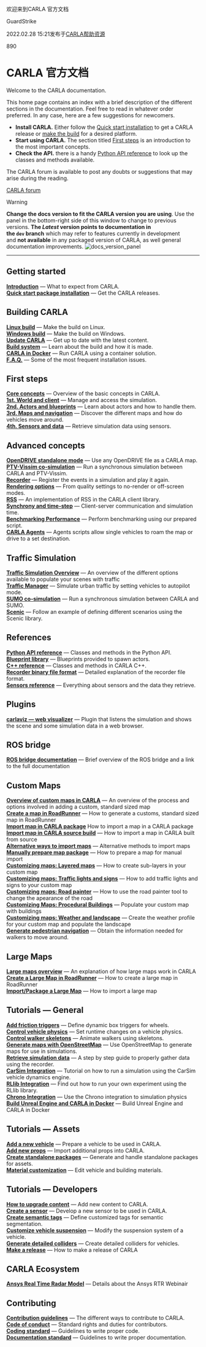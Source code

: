 欢迎来到CARLA 官方文档

GuardStrike

2022.02.28 15:21发布于[CARLA帮助资源](/document/34876387b64845899a948fbf8c2a73be)

890

CARLA 官方文档
==========

Welcome to the CARLA documentation.

This home page contains an index with a brief description of the different sections in the documentation. Feel free to read in whatever order preferred. In any case, here are a few suggestions for newcomers.

*   **Install CARLA.** Either follow the [Quick start installation](https://carla.readthedocs.io/en/latest/start_quickstart/) to get a CARLA release or [make the build](https://carla.readthedocs.io/en/latest/build_linux/) for a desired platform.
*   **Start using CARLA.** The section titled [First steps](https://carla.readthedocs.io/en/latest/core_concepts/) is an introduction to the most important concepts.
*   **Check the API.** there is a handy [Python API reference](https://carla.readthedocs.io/en/latest/python_api/) to look up the classes and methods available.

The CARLA forum is available to post any doubts or suggestions that may arise during the reading.

[CARLA forum](https://github.com/carla-simulator/carla/discussions/ "Go to the latest CARLA release")

Warning

**Change the docs version to fit the CARLA version you are using**. Use the panel in the bottom-right side of this window to change to previous versions. **The _Latest_ version points to documentation in the `dev` branch** which may refer to features currently in development and **not available** in any packaged version of CARLA, as well general documentation improvements. ![docs_version_panel](https://carla.readthedocs.io/en/latest/img/docs_version_panel.jpg)

* * *

Getting started
---------------

[**Introduction**](https://carla.readthedocs.io/en/latest/start_introduction/) — What to expect from CARLA.  
[**Quick start package installation**](https://carla.readthedocs.io/en/latest/start_quickstart/) — Get the CARLA releases.

Building CARLA
--------------

[**Linux build**](https://carla.readthedocs.io/en/latest/build_linux/) — Make the build on Linux.  
[**Windows build**](https://carla.readthedocs.io/en/latest/build_windows/) — Make the build on Windows.  
[**Update CARLA**](https://carla.readthedocs.io/en/latest/build_update/) — Get up to date with the latest content.  
[**Build system**](https://carla.readthedocs.io/en/latest/build_system/) — Learn about the build and how it is made.  
[**CARLA in Docker**](https://carla.readthedocs.io/en/latest/build_docker/) — Run CARLA using a container solution.  
[**F.A.Q.**](https://carla.readthedocs.io/en/latest/build_faq/) — Some of the most frequent installation issues.

First steps
-----------

[**Core concepts**](https://carla.readthedocs.io/en/latest/core_concepts/) — Overview of the basic concepts in CARLA.  
[**1st. World and client**](https://carla.readthedocs.io/en/latest/core_world/) — Manage and access the simulation.  
[**2nd. Actors and blueprints**](https://carla.readthedocs.io/en/latest/core_actors/) — Learn about actors and how to handle them.  
[**3rd. Maps and navigation**](https://carla.readthedocs.io/en/latest/core_map/) — Discover the different maps and how do vehicles move around.  
[**4th. Sensors and data**](https://carla.readthedocs.io/en/latest/core_sensors/) — Retrieve simulation data using sensors.

Advanced concepts
-----------------

[**OpenDRIVE standalone mode**](https://carla.readthedocs.io/en/latest/adv_opendrive/) — Use any OpenDRIVE file as a CARLA map.  
[**PTV-Vissim co-simulation**](https://carla.readthedocs.io/en/latest/adv_ptv/) — Run a synchronous simulation between CARLA and PTV-Vissim.  
[**Recorder**](https://carla.readthedocs.io/en/latest/adv_recorder/) — Register the events in a simulation and play it again.  
[**Rendering options**](https://carla.readthedocs.io/en/latest/adv_rendering_options/) — From quality settings to no-render or off-screen modes.  
[**RSS**](https://carla.readthedocs.io/en/latest/adv_rss/) — An implementation of RSS in the CARLA client library.  
[**Synchrony and time-step**](https://carla.readthedocs.io/en/latest/adv_synchrony_timestep/) — Client-server communication and simulation time.  
[**Benchmarking Performance**](https://carla.readthedocs.io/en/latest/adv_benchmarking/) — Perform benchmarking using our prepared script.  
[**CARLA Agents**](https://carla.readthedocs.io/en/latest/adv_agents/) — Agents scripts allow single vehicles to roam the map or drive to a set destination.

Traffic Simulation
------------------

[**Traffic Simulation Overview**](https://carla.readthedocs.io/en/latest/ts_traffic_simulation_overview/) — An overview of the different options available to populate your scenes with traffic  
[**Traffic Manager**](https://carla.readthedocs.io/en/latest/adv_traffic_manager/) — Simulate urban traffic by setting vehicles to autopilot mode.  
[**SUMO co-simulation**](https://carla.readthedocs.io/en/latest/adv_sumo/) — Run a synchronous simulation between CARLA and SUMO.  
[**Scenic**](https://carla.readthedocs.io/en/latest/tuto_G_scenic/) — Follow an example of defining different scenarios using the Scenic library.

References
----------

[**Python API reference**](https://carla.readthedocs.io/en/latest/python_api/) — Classes and methods in the Python API.  
[**Blueprint library**](https://carla.readthedocs.io/en/latest/bp_library/) — Blueprints provided to spawn actors.  
[**C++ reference**](https://carla.readthedocs.io/en/latest/ref_cpp/) — Classes and methods in CARLA C++.  
[**Recorder binary file format**](https://carla.readthedocs.io/en/latest/ref_recorder_binary_file_format/) — Detailed explanation of the recorder file format.  
[**Sensors reference**](https://carla.readthedocs.io/en/latest/ref_sensors/) — Everything about sensors and the data they retrieve.

Plugins
-------

[**carlaviz — web visualizer**](https://carla.readthedocs.io/en/latest/plugins_carlaviz/) — Plugin that listens the simulation and shows the scene and some simulation data in a web browser.

ROS bridge
----------

[**ROS bridge documentation**](https://carla.readthedocs.io/en/latest/ros_documentation/) — Brief overview of the ROS bridge and a link to the full documentation

Custom Maps
-----------

[**Overview of custom maps in CARLA**](https://carla.readthedocs.io/en/latest/tuto_M_custom_map_overview/) — An overview of the process and options involved in adding a custom, standard sized map  
[**Create a map in RoadRunner**](https://carla.readthedocs.io/en/latest/tuto_M_generate_map/) — How to generate a customs, standard sized map in RoadRunner  
[**Import map in CARLA package**](https://carla.readthedocs.io/en/latest/tuto_M_add_map_package/) How to import a map in a CARLA package  
[**Import map in CARLA source build**](https://carla.readthedocs.io/en/latest/tuto_M_add_map_source/) — How to import a map in CARLA built from source  
[**Alternative ways to import maps**](https://carla.readthedocs.io/en/latest/tuto_M_add_map_alternative/) — Alternative methods to import maps  
[**Manually prepare map package**](https://carla.readthedocs.io/en/latest/tuto_M_manual_map_package/) — How to prepare a map for manual import  
[**Customizing maps: Layered maps**](https://carla.readthedocs.io/en/latest/tuto_M_custom_layers/) — How to create sub-layers in your custom map  
[**Customizing maps: Traffic lights and signs**](https://carla.readthedocs.io/en/latest/tuto_M_custom_add_tl/) — How to add traffic lights and signs to your custom map  
[**Customizing maps: Road painter**](https://carla.readthedocs.io/en/latest/tuto_M_custom_road_painter/) — How to use the road painter tool to change the apearance of the road  
[**Customizing Maps: Procedural Buildings**](https://carla.readthedocs.io/en/latest/tuto_M_custom_buildings/) — Populate your custom map with buildings  
[**Customizing maps: Weather and landscape**](https://carla.readthedocs.io/en/latest/tuto_M_custom_weather_landscape/) — Create the weather profile for your custom map and populate the landscape  
[**Generate pedestrian navigation**](https://carla.readthedocs.io/en/latest/tuto_M_generate_pedestrian_navigation/) — Obtain the information needed for walkers to move around.

Large Maps
----------

[**Large maps overview**](https://carla.readthedocs.io/en/latest/large_map_overview/) — An explanation of how large maps work in CARLA  
[**Create a Large Map in RoadRunner**](https://carla.readthedocs.io/en/latest/large_map_roadrunner/) — How to create a large map in RoadRunner  
[**Import/Package a Large Map**](https://carla.readthedocs.io/en/latest/large_map_import/) — How to import a large map

Tutorials — General
-------------------

[**Add friction triggers**](https://carla.readthedocs.io/en/latest/tuto_G_add_friction_triggers/) — Define dynamic box triggers for wheels.  
[**Control vehicle physics**](https://carla.readthedocs.io/en/latest/tuto_G_control_vehicle_physics/) — Set runtime changes on a vehicle physics.  
[**Control walker skeletons**](https://carla.readthedocs.io/en/latest/tuto_G_control_walker_skeletons/) — Animate walkers using skeletons.  
[**Generate maps with OpenStreetMap**](https://carla.readthedocs.io/en/latest/tuto_G_openstreetmap/) — Use OpenStreetMap to generate maps for use in simulations.  
[**Retrieve simulation data**](https://carla.readthedocs.io/en/latest/tuto_G_retrieve_data/) — A step by step guide to properly gather data using the recorder.  
[**CarSim Integration**](https://carla.readthedocs.io/en/latest/tuto_G_carsim_integration/) — Tutorial on how to run a simulation using the CarSim vehicle dynamics engine.  
[**RLlib Integration**](https://carla.readthedocs.io/en/latest/tuto_G_rllib_integration/) — Find out how to run your own experiment using the RLlib library.  
[**Chrono Integration**](https://carla.readthedocs.io/en/latest/tuto_G_chrono/) — Use the Chrono integration to simulation physics  
[**Build Unreal Engine and CARLA in Docker**](https://carla.readthedocs.io/en/latest/build_docker_unreal/) — Build Unreal Engine and CARLA in Docker

Tutorials — Assets
------------------

[**Add a new vehicle**](https://carla.readthedocs.io/en/latest/tuto_A_add_vehicle/) — Prepare a vehicle to be used in CARLA.  
[**Add new props**](https://carla.readthedocs.io/en/latest/tuto_A_add_props/) — Import additional props into CARLA.  
[**Create standalone packages**](https://carla.readthedocs.io/en/latest/tuto_A_create_standalone/) — Generate and handle standalone packages for assets.  
[**Material customization**](https://carla.readthedocs.io/en/latest/tuto_A_material_customization/) — Edit vehicle and building materials.

Tutorials — Developers
----------------------

[**How to upgrade content**](https://carla.readthedocs.io/en/latest/tuto_D_contribute_assets/) — Add new content to CARLA.  
[**Create a sensor**](https://carla.readthedocs.io/en/latest/tuto_D_create_sensor/) — Develop a new sensor to be used in CARLA.  
[**Create semantic tags**](https://carla.readthedocs.io/en/latest/tuto_D_create_semantic_tags/) — Define customized tags for semantic segmentation.  
[**Customize vehicle suspension**](https://carla.readthedocs.io/en/latest/tuto_D_customize_vehicle_suspension/) — Modify the suspension system of a vehicle.  
[**Generate detailed colliders**](https://carla.readthedocs.io/en/latest/tuto_D_generate_colliders/) — Create detailed colliders for vehicles.  
[**Make a release**](https://carla.readthedocs.io/en/latest/tuto_D_make_release/) — How to make a release of CARLA

CARLA Ecosystem
---------------

[**Ansys Real Time Radar Model**](https://carla.readthedocs.io/en/latest/ecosys_ansys/) — Details about the Ansys RTR Webinair

Contributing
------------

[**Contribution guidelines**](https://carla.readthedocs.io/en/latest/cont_contribution_guidelines/) — The different ways to contribute to CARLA.  
[**Code of conduct**](https://carla.readthedocs.io/en/latest/cont_code_of_conduct/) — Standard rights and duties for contributors.  
[**Coding standard**](https://carla.readthedocs.io/en/latest/cont_coding_standard/) — Guidelines to write proper code.  
[**Documentation standard**](https://carla.readthedocs.io/en/latest/cont_doc_standard/) — Guidelines to write proper documentation.



